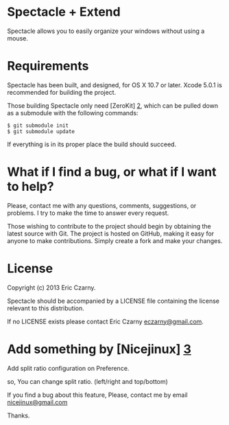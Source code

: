 # Spectacle + Extend

Spectacle allows you to easily organize your windows without using a mouse.

# Requirements

Spectacle has been built, and designed, for OS X 10.7 or later. Xcode 5.0.1 is recommended for building the project.

Those building Spectacle only need [ZeroKit] [2], which can be pulled down as a submodule with the following commands:

    $ git submodule init
    $ git submodule update

If everything is in its proper place the build should succeed.

# What if I find a bug, or what if I want to help?

Please, contact me with any questions, comments, suggestions, or problems. I try to make the time to answer every request.

Those wishing to contribute to the project should begin by obtaining the latest source with Git. The project is hosted on GitHub, making it easy for anyone to make contributions. Simply create a fork and make your changes.

# License

Copyright (c) 2013 Eric Czarny.

Spectacle should be accompanied by a LICENSE file containing the license relevant to this distribution.

If no LICENSE exists please contact Eric Czarny <eczarny@gmail.com>.


# Add something by [Nicejinux] [3]

Add split ratio configuration on Preference.

so, You can change split ratio. (left/right and top/bottom)

If you find a bug about this feature,
Please, contact me by email <nicejinux@gmail.com>

Thanks.

[1]: http://sparkle.andymatuschak.org
[2]: http://github.com/eczarny/zerokit
[3]: http://nicejinux.net